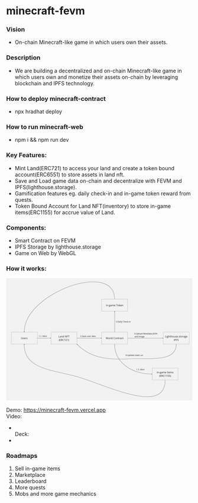# minecraft-fevm

### Vision

* On-chain Minecraft-like game in which users own their assets.

### Description

* We are building a decentralized and on-chain Minecraft-like game in which users own and monetize their assets on-chain by leveraging blockchain and IPFS technology.

### How to deploy minecraft-contract

* npx hradhat deploy

### How to run minecraft-web

* npm i && npm run dev

### Key Features:

* Mint Land(ERC721) to access your land and create a token bound account(ERC6551) to store assets in land nft.
* Save and Load game data on-chain and decentralize with FEVM and IPFS(lighthouse.storage).
* Gamification features eg. daily check-in and in-game token reward from quests.
* Token Bound Account for Land NFT(inventory) to store in-game items(ERC1155) for accrue value of Land.


### Components:

* Smart Contract on FEVM
* IPFS Storage by lighthouse.storage
* Game on Web by WebGL

### How it works:
![How it works](/howitwork.png "How it works")

Demo:
https://minecraft-fevm.vercel.app \
Video:
- \
Deck:
- 

### Roadmaps
1. Sell in-game items
2. Marketplace
3. Leaderboard
4. More quests
5. Mobs and more game mechanics